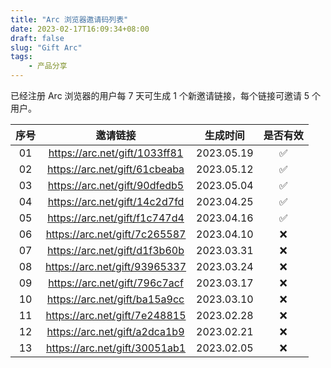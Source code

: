 ```yaml
---
title: "Arc 浏览器邀请码列表"
date: 2023-02-17T16:09:34+08:00
draft: false
slug: "Gift Arc"
tags:
    - 产品分享
---
```


已经注册 Arc 浏览器的用户每 7 天可生成 1 个新邀请链接，每个链接可邀请 5 个用户。

| 序号 |邀请链接 | 生成时间 | 是否有效 |
| :-: | :-: | :-: | :-: |
| 01 | https://arc.net/gift/1033ff81 | 2023.05.19 | ✅ |
| 02 | https://arc.net/gift/61cbeaba | 2023.05.12 | ✅ |
| 03 | https://arc.net/gift/90dfedb5 | 2023.05.04 | ✅ |
| 04 | https://arc.net/gift/14c2d7fd | 2023.04.25 | ✅ |
| 05 | https://arc.net/gift/f1c747d4 | 2023.04.16 | ✅ |
| 06 | https://arc.net/gift/7c265587 | 2023.04.10 | ❌ |
| 07 | https://arc.net/gift/d1f3b60b | 2023.03.31 | ❌ |
| 08 | https://arc.net/gift/93965337 | 2023.03.24 | ❌ |
| 09 | https://arc.net/gift/796c7acf | 2023.03.17 | ❌ |
| 10 | https://arc.net/gift/ba15a9cc | 2023.03.10 | ❌ |
| 11 | https://arc.net/gift/7e248815 | 2023.02.28 | ❌ |
| 12 | https://arc.net/gift/a2dca1b9 | 2023.02.21 | ❌ |
| 13 | https://arc.net/gift/30051ab1 | 2023.02.05 | ❌ |


